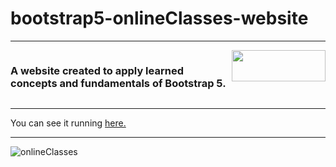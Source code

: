 # bootstrap5-onlineClasses-website

***

<div style= "display: flex">
  <h3>A website created to apply learned concepts and fundamentals of Bootstrap 5.</h3>
  <img height="50" width="150" src="https://img.shields.io/badge/Bootstrap-563D7C?style=for-the-badge&logo=bootstrap&logoColor=white" />
</div>

***

You can see it running [here.](https://willson-alflen.github.io/bootstrap5-onlineClasses-website/)

*** 

![onlineClasses](https://user-images.githubusercontent.com/87523872/174671617-73640337-f4ab-430b-ba48-0d9dd6578604.png)
